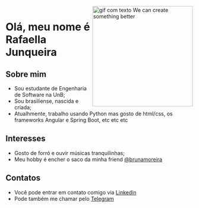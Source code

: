 <img align = 'right' alt = "gif com texto We can create something better" src = "https://media.giphy.com/media/xUA7bajF5iamxgXkK4/giphy.gif" width = "270"/>

# Olá, meu nome é Rafaella Junqueira

## Sobre mim
* Sou estudante de Engenharia de Software na UnB;
* Sou brasiliense, nascida e criada;
* Atualhmente, trabalho usando Python mas gosto de html/css, os frameworks Angular e Spring Boot, etc etc etc

## Interesses
* Gosto de forró e ouvir músicas tranquilinhas;
* Meu hobby é encher o saco da minha friend [@brunamoreira](https://github.com/BrunaNayara)

## Contatos
* Você pode entrar em contato comigo via [Linkedin](https://www.linkedin.com/in/junqueira-rafaella/)
* Pode também me chamar pelo [Telegram]()
